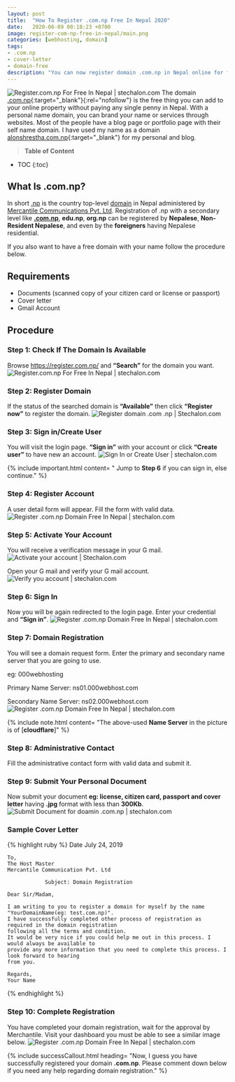 ```yaml
---
layout: post
title:  "How To Register .com.np Free In Nepal 2020"
date:   2020-06-09 00:18:23 +0700
image: register-com-np-free-in-nepal/main.png
categories: [webhosting, domain]
tags: 
- .com.np
- cover-letter
- domain-free
description: "You can now register domain .com.np in Nepal online for free. This article also includes writing cover letter to mercantile regarding domain registration."
---
```


![Register.com.np For Free In Nepal | stechalon.com](/static/img/posts/register-com-np-free-in-nepal/main.png)
The domain [.com.np](http://https://en.wikipedia.org/wiki/.np){:target="_blank"}{:rel="nofollow"} is the free thing you can add to your online property without paying any single penny in Nepal. With a personal name domain, you can brand your name or services through websites. Most of the people have a blog page or portfolio page with their self name domain. I have used my name as a domain [alonshrestha.com.np](http://alonshrestha.com.np/){:target="_blank"} for my personal and blog.

> **Table of Content**

* TOC
{:toc}

## What Is .com.np?

In short <a rel="nofollow" href="https://en.wikipedia.org/wiki/.np" target="_blank">.np</a> is the country top-level <a href="https://webhosting.alon.com.np/domain.html" target="_blank">domain</a> in Nepal administered by <a rel="nofollow" href="http://mos.com.np/" target="_blank">Mercantile Communications Pvt. Ltd</a>. Registration of .np with a secondary level like **<a href="http://stechalon.com/register-com-np-domain-free-in-nepal" target="_blank">.com.np</a>**, **edu.np**, **org.np** can be registered by **Nepalese**, **Non-Resident Nepalese**, and even by the **foreigners** having Nepalese residential. 

If you also want to have a free domain with your name follow the procedure below. 

## Requirements
  * Documents (scanned copy of your citizen card or license or passport)
  * Cover letter
  * Gmail Account

## Procedure

### **Step 1:** Check If The Domain Is Available

Browse <a rel="nofollow" href="https://register.com.np/" target="_blank">https://register.com.np/</a> and **“Search”** for the domain you want.
![Register.com.np For Free In Nepal | stechalon.com](/static/img/posts/register-com-np-free-in-nepal/img1.png) 

### **Step 2:** Register Domain 

If the status of the searched domain is **“Available”** then click **“Register now”** to register the domain.
![Register domain .com .np | Stechalon.com](/static/img/posts/register-com-np-free-in-nepal/img2.png) 

### **Step 3:** Sign in/Create User 

You will visit the login page. **“Sign in”** with your account or click **“Create user”** to have new an account.
![Sign In or Create User | stechalon.com](/static/img/posts/register-com-np-free-in-nepal/img3.png)  

{% include important.html content= " Jump to <strong>Step 6</strong> if you can sign in, else continue."  %}

### **Step 4:** Register Account

A user detail form will appear. Fill the form with valid data.
![Register .com.np Domain Free In Nepal | stechalon.com](/static/img/posts/register-com-np-free-in-nepal/img4.png) 

### **Step 5:** Activate Your Account 
You will receive a verification message in your G mail.
![Activate your account | Stechalon.com](/static/img/posts/register-com-np-free-in-nepal/img5.png) 

Open your G mail and verify your G mail account.
![Verify you account | stechalon.com](/static/img/posts/register-com-np-free-in-nepal/img11.png) 

### **Step 6:** Sign In 

Now you will be again redirected to the login page. Enter your credential and **“Sign in”**.
![Register .com.np Domain Free In Nepal | stechalon.com](/static/img/posts/register-com-np-free-in-nepal/img6.png)  

### **Step 7:** Domain Registration 

You will see a domain request form. Enter the primary and secondary name server that you are going to use.

eg: 000webhosting

Primary Name Server: ns01.000webhost.com

Secondary Name Server: ns02.000webhost.com
![Register .com.np Domain Free In Nepal | stechalon.com](/static/img/posts/register-com-np-free-in-nepal/img7.png) 

{% include note.html content= "The above-used <strong>Name Server</strong> in the picture is of [<strong>cloudflare</strong>]" %}

### **Step 8:** Administrative Contact

Fill the administrative contact form with valid data and submit it.

### **Step 9:** Submit Your Personal Document 
Now submit your document **eg: license, citizen card, passport and cover letter** having **.jpg** format with less than **300Kb**.
![Submit Document for doamin .com.np | stechalon.com](/static/img/posts/register-com-np-free-in-nepal/img9.png)

### Sample Cover Letter 

{% highlight ruby %}
Date July 24, 2019

	To,
	The Host Master
	Mercantile Communication Pvt. Ltd
	
				Subject: Domain Registration

	Dear Sir/Madam,

	I am writing to you to register a domain for myself by the name "YourDomainName(eg: test.com.np)".
	I have successfully completed other process of registration as required in the domain registration
	following all the terms and condition.
	It would be very nice if you could help me out in this process. I would always be available to
	provide any more information that you need to complete this process. I look forward to hearing
	from you.

	Regards,
	Your Name

  {% endhighlight %}

### **Step 10:** Complete Registration

You have completed your domain registration, wait for the approval by Merchantile. Visit your dashboard you must be able to see a similar image below. 
![Register .com.np Domain Free In Nepal | stechalon.com](/static/img/posts/register-com-np-free-in-nepal/img10.png) 


{% include successCallout.html heading= "Now, I guess you have successfully registered your domain <strong>.com.np</strong>. Please comment down below if you need any help regarding domain registration." %}